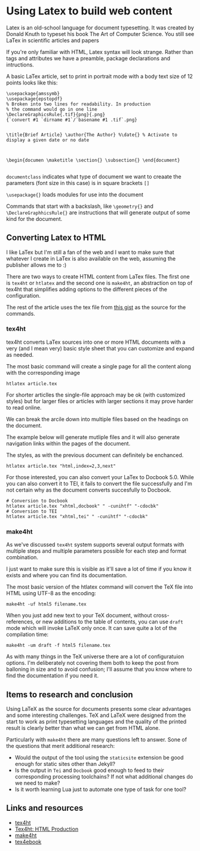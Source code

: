 <h1>Using Latex to build web content</h1>
<p>Latex is an old-school language for document typesetting. It was created by Donald Knuth to typeset his book The Art of Computer Science. You still see LaTex in scientific articles and papers</p>
<p>If you're only familiar with HTML, Latex syntax will look strange. Rather than tags and attributes  we have a preamble, package declarations and intructions.</p>
<p>A basic LaTex article, set to print in portrait mode with a body text size of 12 points looks like this:</p>
<pre><code class="language-tex">\usepackage{amssymb}
\usepackage{epstopdf}
% Broken into two lines for readability. In production
% the command would go in one line
\DeclareGraphicsRule{.tif}{png}{.png}
{`convert #1 `dirname #1`/`basename #1 .tif`.png}

\title{Brief Article}
\author{The Author}
%\date{}
% Activate to display a given date or no date

\begin{documen
\maketitle
\section{}
\subsection{}
\end{document}
</code></pre>
<p><code>documentclass</code> indicates what type of document we want to creaate the parameters  (font size in this case) is in square brackets <code>[]</code></p>
<p><code>\usepackage{}</code> loads modules for use into the document</p>
<p>Commands that start with a backslash, like <code>\geometry{}</code> and <code>\DeclareGraphhicsRule{}</code> are instructions that will generate output of some kind for the document.</p>
<h2>Converting Latex to HTML</h2>
<p>I like LaTex but I'm still a fan of the web and I want to make sure that whatever I create in LaTex is also available on the web, assuming the publisher allows me to :)</p>
<p>There are two ways to create HTML content from LaTex files. The first one is <code>tex4ht</code> or <code>htlatex</code> and the second one is <code>make4ht</code>, an abstraction on top of tex4ht that simplifies adding options to the different pieces of the configuration.</p>
  <p>The rest of the article uses the tex file from <a href="https://gist.github.com/caraya/69a45d08d03214d78779a7d0a60da083">this gist</a> as the source for the commands.</p>
<div class="message info">
</div>
<h3>tex4ht</h3>
<p>tex4ht converts LaTex sources into one or more HTML documents with a very (and I mean very) basic style sheet that you can customize and expand as needed.</p>
<p>The most basic command will create a single page for all the content along with the corresponding image</p>
<pre><code class="language-bash">htlatex article.tex
</code></pre>
<p>For shorter articlles the single-file approach may be ok (with customized styles) but for larger files or articles with larger sections it may prove harder to read online.</p>
<p>We can break the arcile down into multiple files based on the headings on the document.</p>
<p>The example below will generate mutliple files and it will also generate navigation links within the pages of the document.</p>
<p>The styles, as with the previous document can definitely be enchanced.</p>
<pre><code class="language-bash">htlatex article.tex &quot;html,index=2,3,next&quot;
</code></pre>
<p>For those interested, you can also convert your LaTex to Docbook 5.0. While you can also convert it to TEI, it fails to convert the file successfully and I'm not certain why as the document converts succesfully to Docbook.</p>
<pre><code class="language-bash"># Conversion to Docbook
htlatex article.tex &quot;xhtml,docbook&quot; &quot; -cunihtf&quot; &quot;-cdocbk&quot;
# Conversion to TEI
htlatex article.tex &quot;xhtml,tei&quot; &quot; -cunihtf&quot; &quot;-cdocbk&quot;
</code></pre>
<h3>make4ht</h3>
<p>As we've discussed <code>tex4ht</code> system supports several output formats with multiple steps and multiple parameters possible for each step and format combination.</p>
<p>I just want to make sure this is visible as it'll save a lot of time if you know it exists and where you can find its documentation.</p>
<p>The most basic version of the htlatex command will convert the TeX file into HTML using UTF-8 as the encoding:</p>
<pre><code class="language-bash">make4ht -uf html5 filename.tex
</code></pre>
<p>When you just add new text to your TeX document, without cross-references, or new additions to the table of contents, you can use <code>draft</code> mode which will invoke LaTeX only once. It can save quite a lot of the compilation time:</p>
<pre><code class="language-bash">make4ht -um draft -f html5 filename.tex
</code></pre>
<p>As with many things in the TeX universe there are a lot of configuratuion options. I'm deliberately not covering them both to keep the post from balloning in size and to avoid confusion; I'll assume that you know where to find the documentation if you need it.</p>
<h2>Items to research and conclusion</h2>
<p>Using LaTeX as the source for documents presents some clear advantages and some interesting challenges. TeX and LaTeX were designed from the start to work as print typesetting languages and the quality of the printed result is clearly better than what we can get from HTML alone.</p>
<p>Particularly with <code>make4ht</code> there are many questions left to answer. Sone of the questions that merit additional research:</p>
<ul>
<li>Would the output of the tool using the <code>staticsite</code> extension be good enough for static sites other than Jekyll?</li>
<li>Is the output in <code>Tei</code> and <code>Docbook</code> good enough to feed to their corresponding processing toolchains? If not what additional changes do we need to make?</li>
<li>Is it worth learning Lua just to automate one type of task for one tool?</li>
</ul>
<h2>Links and resources</h2>
<ul>
<li><a href="https://www.tug.org/tex4ht/">tex4ht</a></li>
<li><a href="https://www.tug.org/TUGboat/tb25-1/gurari.pdf">Tex4ht: HTML Production</a></li>
<li><a href="https://github.com/michal-h21/make4ht/blob/master/README.md">make4ht</a></li>
<li><a href="https://github.com/michal-h21/tex4ebook/blob/master/README.md">tex4ebook</a></li>
</ul>
